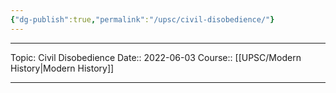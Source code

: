 ```yaml
---
{"dg-publish":true,"permalink":"/upsc/civil-disobedience/"}
---
```


----
Topic: Civil Disobedience
Date:: 2022-06-03
Course:: [[UPSC/Modern History\|Modern History]]  

----




